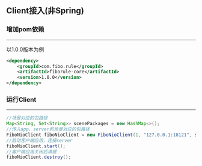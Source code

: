 ## Client接入(非Spring)
### 增加pom依赖
- - -
以1.0.0版本为例
```xml
<dependency>
    <groupId>com.fibo.rule</groupId>
    <artifactId>fiborule-core</artifactId>
    <version>1.0.0</version>
</dependency>
```
### 运行Client
- - -
```Java
//场景对应的包路径
Map<String, Set<String>> scenePackages = new HashMap<>();
//传入app、server和场景对应的包路径
FiboNioClient fiboNioClient = new FiboNioClient(1, "127.0.0.1:18121", scenePackages);
//启动客户端应用，连接server
fiboNioClient.start();
//客户端应用关闭后清理
fiboNioClient.destroy();
```